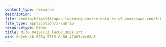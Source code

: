 ```yaml
---
content_type: resource
description: ''
file: /media/https%3A/open-learning-course-data-rc.s3.amazonaws.com/6-041sc-probabilistic-systems-analysis-and-applied-probability-fall-2013/8e2ebccb678457158e0d47463c4e68a5_MIT6_041SCF13_lec08_300k.vtt
file_type: application/x-subrip
resourcetype: Other
title: MIT6_041SCF13_lec08_300k.srt
uid: 8e2ebccb-6784-5715-8e0d-47463c4e68a5
---
```

